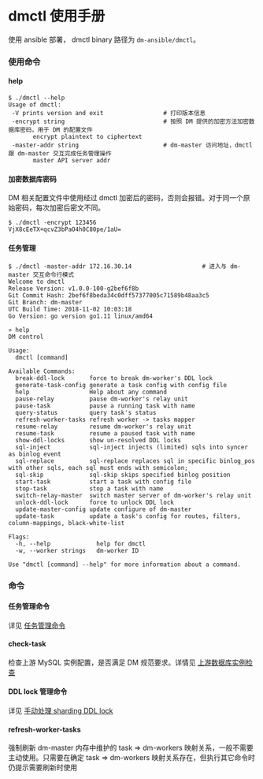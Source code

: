 dmctl 使用手册
===

使用 ansible 部署， dmctl binary 路径为 `dm-ansible/dmctl`。

### 使用命令

#### help

```
$ ./dmctl --help
Usage of dmctl:
 -V	prints version and exit                 # 打印版本信息
 -encrypt string                            # 按照 DM 提供的加密方法加密数据库密码，用于 DM 的配置文件
​    	encrypt plaintext to ciphertext
 -master-addr string                        # dm-master 访问地址，dmctl 跟 dm-master 交互完成任务管理操作
​    	master API server addr
```

#### 加密数据库密码

DM 相关配置文件中使用经过 dmctl 加密后的密码，否则会报错。对于同一个原始密码，每次加密后密文不同。

```
$ ./dmctl -encrypt 123456
VjX8cEeTX+qcvZ3bPaO4h0C80pe/1aU=
```

#### 任务管理

```
$ ./dmctl -master-addr 172.16.30.14                    # 进入与 dm-master 交互命令行模式
Welcome to dmctl
Release Version: v1.0.0-100-g2bef6f8b
Git Commit Hash: 2bef6f8beda34c0dff57377005c71589b48aa3c5
Git Branch: dm-master
UTC Build Time: 2018-11-02 10:03:18
Go Version: go version go1.11 linux/amd64

» help
DM control

Usage:
  dmctl [command]

Available Commands:
  break-ddl-lock       force to break dm-worker's DDL lock
  generate-task-config generate a task config with config file
  help                 Help about any command
  pause-relay          pause dm-worker's relay unit
  pause-task           pause a running task with name
  query-status         query task's status
  refresh-worker-tasks refresh worker -> tasks mapper
  resume-relay         resume dm-worker's relay unit
  resume-task          resume a paused task with name
  show-ddl-locks       show un-resolved DDL locks
  sql-inject           sql-inject injects (limited) sqls into syncer as binlog event
  sql-replace          sql-replace replaces sql in specific binlog_pos with other sqls, each sql must ends with semicolon;
  sql-skip             sql-skip skips specified binlog position
  start-task           start a task with config file
  stop-task            stop a task with name
  switch-relay-master  switch master server of dm-worker's relay unit
  unlock-ddl-lock      force to unlock DDL lock
  update-master-config update configure of dm-master
  update-task          update a task's config for routes, filters, column-mappings, black-white-list

Flags:
  -h, --help             help for dmctl
  -w, --worker strings   dm-worker ID

Use "dmctl [command] --help" for more information about a command.
```

### 命令

#### 任务管理命令

详见 [任务管理命令](./task-commands.md)

#### check-task

检查上游 MySQL 实例配置，是否满足 DM 规范要求。详情见 [上游数据库实例检查](./check-mysql.md)

#### DDL lock 管理命令

详见 [手动处理 sharding DDL lock](../shard-table/handle-DDL-lock.md)

#### refresh-worker-tasks

强制刷新 dm-master 内存中维护的 task => dm-workers 映射关系，一般不需要主动使用。只需要在确定 task => dm-workers 映射关系存在，但执行其它命令时仍提示需要刷新时使用
